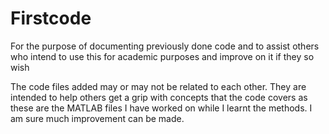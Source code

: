# Firstcode
For the purpose of documenting previously done code and to assist others who intend to use this for academic purposes and improve on it if they so wish


The code files added may or may not be related to each other. They are intended to help others get a grip with concepts that the code covers
as these are the MATLAB files I have worked on while I learnt the methods. I am sure much improvement can be made.
